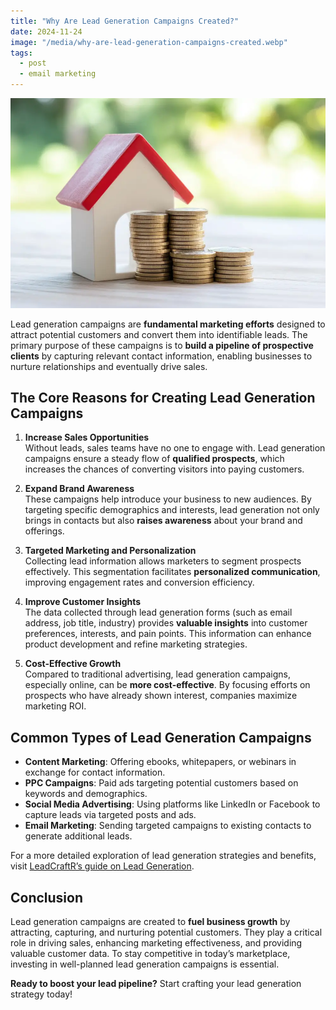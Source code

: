 ```yaml
---
title: "Why Are Lead Generation Campaigns Created?"
date: 2024-11-24
image: "/media/why-are-lead-generation-campaigns-created.webp"
tags:
  - post
  - email marketing
---
```


![Why Are Lead Generation Campaigns Created?](/media/why-are-lead-generation-campaigns-created.webp)

Lead generation campaigns are **fundamental marketing efforts** designed to attract potential customers and convert them into identifiable leads. The primary purpose of these campaigns is to **build a pipeline of prospective clients** by capturing relevant contact information, enabling businesses to nurture relationships and eventually drive sales.

## The Core Reasons for Creating Lead Generation Campaigns

1. **Increase Sales Opportunities**  
   Without leads, sales teams have no one to engage with. Lead generation campaigns ensure a steady flow of **qualified prospects**, which increases the chances of converting visitors into paying customers.

2. **Expand Brand Awareness**  
   These campaigns help introduce your business to new audiences. By targeting specific demographics and interests, lead generation not only brings in contacts but also **raises awareness** about your brand and offerings.

3. **Targeted Marketing and Personalization**  
   Collecting lead information allows marketers to segment prospects effectively. This segmentation facilitates **personalized communication**, improving engagement rates and conversion efficiency.

4. **Improve Customer Insights**  
   The data collected through lead generation forms (such as email address, job title, industry) provides **valuable insights** into customer preferences, interests, and pain points. This information can enhance product development and refine marketing strategies.

5. **Cost-Effective Growth**  
   Compared to traditional advertising, lead generation campaigns, especially online, can be **more cost-effective**. By focusing efforts on prospects who have already shown interest, companies maximize marketing ROI.

## Common Types of Lead Generation Campaigns

- **Content Marketing**: Offering ebooks, whitepapers, or webinars in exchange for contact information.
- **PPC Campaigns**: Paid ads targeting potential customers based on keywords and demographics.
- **Social Media Advertising**: Using platforms like LinkedIn or Facebook to capture leads via targeted posts and ads.
- **Email Marketing**: Sending targeted campaigns to existing contacts to generate additional leads.

For a more detailed exploration of lead generation strategies and benefits, visit [LeadCraftR’s guide on Lead Generation](https://leadcraftr.com/posts/lead-generation/).

## Conclusion

Lead generation campaigns are created to **fuel business growth** by attracting, capturing, and nurturing potential customers. They play a critical role in driving sales, enhancing marketing effectiveness, and providing valuable customer data. To stay competitive in today’s marketplace, investing in well-planned lead generation campaigns is essential.

**Ready to boost your lead pipeline?** Start crafting your lead generation strategy today!
